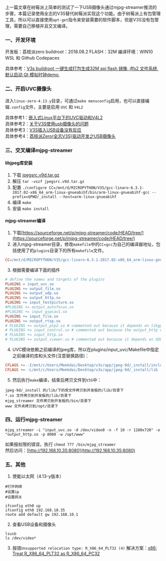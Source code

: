 上一篇文章在树莓派上简单的测试了一下USB摄像头通过mjpg-streamer推流的步骤，本篇记录使用全志的V3S替代树莓派实现这个功能。由于树莓派上有包管理工具，所以可以直接使用`apt-get`指令来安装需要的软件脚本，但是V3S没有包管理，需要自己移植并且交叉编译。

### 一、开发环境
开发板：荔枝派zero
buildroot：2018.08.2
FLASH：32M
编译环境：WIN10 WSL 和 Github Codepaces

具体参考：[V3s buildroot 一键生成打包生成32M spi flash 镜像, jffs2 文件系统, 默认启动 Qt 模拟时钟demo,](https://whycan.com/t_2169.html)

### 二、开启UVC摄像头
进入`linux-zero-4.13.y`目录，可通过`make menuconfig`启用，也可以直接编辑`.config`文件，主要是启用 `UVC` 和 `V4L2`  

具体参考1：[嵌入式Linux平台下的UVC驱动和V4L2](https://ccclaire.com/index.php/2021/03/25/camera-driver-in-embbedlinux-and-v4l2/)  
具体参考2：[关于V3S使用usb摄像头的问题](https://whycan.com/t_6234.html)  
具体参考3：[V3S插入USB设备没有反应](https://whycan.com/t_7459.html)  
具体参考4：[荔枝派Zero(全志V3S)驱动开发之USB摄像头](https://cloud.tencent.com/developer/article/2311086)  

### 三、交叉编译mjpg-streamer
#### libjpeg库安装

1. 下载 [jpegsrc.v9d.tar.gz](http://www.ijg.org/files/jpegsrc.v9d.tar.gz) 
2. 解压 `tar -vxzf jpegsrc.v9d.tar.gz`
3. 配置 `./configure CC=/mnt/d/MICROPYTHON/V3S/gcc-linaro-6.3.1-2017.02-x86_64_arm-linux-gnueabihf/bin/arm-linux-gnueabihf-gcc --prefix=$PWD/_install --host=arm-linux-gnueabihf`
4. 编译 `make`
5. 安装 `make install`

#### mjpg-streamer编译

1. 下载[https://sourceforge.net/p/mjpg-streamer/code/HEAD/tree/](https://sourceforge.net/p/mjpg-streamer/code/HEAD/tree/)
2. 进入mjpg-streamer目录，修改`makefile`中的`CC=gcc`为自己的编译器地址，包括使用了的`plugins`目录下的所有`makefile`文件。
```makefile
CC=/mnt/d/MICROPYTHON/V3S/gcc-linaro-6.3.1-2017.02-x86_64_arm-linux-gnueabihf/bin/arm-linux-gnueabihf-gcc
```

3. 根据需要编译下面的插件
```makefile
# define the names and targets of the plugins
PLUGINS = input_uvc.so
PLUGINS += output_file.so
PLUGINS += output_udp.so
PLUGINS += output_http.so
PLUGINS += input_testpicture.so
#PLUGINS += output_autofocus.so
#PLUGINS += input_gspcav1.so
PLUGINS += input_file.so
PLUGINS += output_rtsp.so
# PLUGINS += output_ptp2.so # commented out because it depends on libgphoto
# PLUGINS += input_control.so # commented out because the output_http does it's job
# PLUGINS += input_http.so 
# PLUGINS += output_viewer.so # commented out because it depends on SDL
```

4. UVC模块依赖之前编译的jpeg库，所以在plugins/input_uvc/Makefile中指定之前编译的库和头文件(注意替换路径)：
```makefile
CFLAGS += -I/mnt/c/Users/Meekdai/Desktop/v3s/app/jpeg-9d/_install/include
CFLAGS += -L/mnt/c/Users/Meekdai/Desktop/v3s/app/jpeg-9d/_install/lib
```

5. 然后执行`make`编译，结束后拷贝文件到`V3S`中：
```
jpeg-9d/_install 的/lib/下的库文件拷贝到开发板的/lib/目录下
*.so 文件拷贝到开发板的/lib/目录下
mjpg_streamer 文件拷贝到开发板的/bin/目录下
www 文件夹拷贝到/opt/目录下
```

### 四、运行mjpg-streamer

```
mjpg_streamer -i "input_uvc.so -d /dev/video0 -n -f 10 -r 1280x720" -o "output_http.so -p 8080 -w /opt/www"
```

如果报权限的错误，执行 `chmod 777 /bin/mjpg_streamer`  
然后访问：[http://192.168.10.35:8080](http://192.168.10.35:8080)  

### 五、其他

1. 使能以太网（4.13-y版本）

```
#打开网络
#设置ip
#设置网关

ifconfig eth0 up
ifconfig eth0 192.168.10.35
route add default gw 192.168.10.1
```

2. 查看USB设备和摄像头
```
lsusb
ls /dev/video*
```

3. 报错`Unsupported relocation type: R_X86_64_PLT32 (4)` 解决方案：[x86: Treat R_X86_64_PLT32 as R_X86_64_PC32](https://git.kernel.org/pub/scm/linux/kernel/git/torvalds/linux.git/commit/?id=b21ebf2fb4cde1618915a97cc773e287ff49173e)





